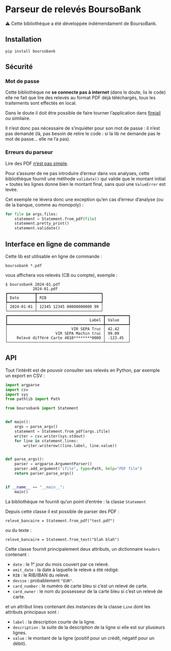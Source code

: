 # Parseur de relevés BoursoBank

⚠ Cette bibliothèque a été développée indémendament de BoursoBank.


## Installation

    pip install boursobank


## Sécurité

### Mot de passe

Cette bibliothèque ne **se connecte pas à internet** (dans le doute,
lis le code) elle ne fait que lire des relevés au format PDF déjà
téléchargés, tous les traitements sont effectés en local.

Dans le doute il doit être possible de faire tourner l’application
dans [firejail](https://github.com/netblue30/firejail) ou similaire.

Il n’est donc pas nécessaire de s’inquiéter pour son mot de passe : il
n’est pas demandé (là, pas besoin de relire le code : si la lib ne
demande pas le mot de passe… elle ne l’a pas).


### Erreurs du parseur

Lire des PDF [n’est pas simple](https://pypdf.readthedocs.io/en/stable/user/extract-text.html#ocr-vs-text-extraction).

Pour s’assurer de ne pas introduire d’erreur dans vos analyses, cette
bibliothèque fournit une méthode `validate()` qui valide que le
montant initial + toutes les lignes donne bien le montant final, sans
quoi une `ValueError` est levée.

Cet exemple ne lévera donc une exception qu’en cas d’erreur d’analyse
(ou de la banque, comme au monopoly) :

```python
for file in args.files:
    statement = Statement.from_pdf(file)
    statement.pretty_print()
    statement.validate()
```


## Interface en ligne de commande

Cette lib est utilisable en ligne de commande :

    boursobank *.pdf

vous affichera vos relevés (CB ou compte), exemple :

    $ boursobank 2024-01.pdf
                2024-01.pdf
    ┏━━━━━━━━━━━━┳━━━━━━━━━━━━━━━━━━━━━━━━━━━━┓
    ┃ Date       ┃ RIB                        ┃
    ┡━━━━━━━━━━━━╇━━━━━━━━━━━━━━━━━━━━━━━━━━━━┩
    │ 2024-01-01 │ 12345 12345 00000000000 99 │
    └────────────┴────────────────────────────┘
    ┏━━━━━━━━━━━━━━━━━━━━━━━━━━━━━━━━━━━━━━━━━━┳━━━━━━━━━━┓
    ┃                                    Label ┃ Value    ┃
    ┡━━━━━━━━━━━━━━━━━━━━━━━━━━━━━━━━━━━━━━━━━━╇━━━━━━━━━━┩
    │                            VIR SEPA Truc │ 42.42    │
    │                     VIR SEPA Machin truc │ 99.00    │
    │    Relevé différé Carte 4810********0000 │ -123.45  │
    └──────────────────────────────────────────┴──────────┘


## API

Tout l’intérêt est de pouvoir consulter ses relevés en Python, par
exemple un export en CSV :

```python
import argparse
import csv
import sys
from pathlib import Path

from boursobank import Statement


def main():
    args = parse_args()
    statement = Statement.from_pdf(args.ifile)
    writer = csv.writer(sys.stdout)
    for line in statement.lines:
        writer.writerow((line.label, line.value))


def parse_args():
    parser = argparse.ArgumentParser()
    parser.add_argument("ifile", type=Path, help="PDF file")
    return parser.parse_args()


if __name__ == "__main__":
    main()
```

La bibliothèque ne fournit qu’un point d’entrée : la classe `Statement`

Depuis cette classe il est possible de parser des PDF :

    relevé_bancaire = Statement.from_pdf("test.pdf")

ou du texte :

    relevé_bancaire = Statement.from_text("blah blah")


Cette classe fournit principalement deux attributs, un dictionnaire `headers` contenant :

- `date` : le 1° jour du mois couvert par ce relevé.
- `emit_date` : la date à laquelle le relevé a été rédigé.
- `RIB` : le RIB/IBAN du relevé.
- `devise` : probablement `"EUR"`.
- `card_number` : le numéro de carte bleu si c’est un relevé de carte.
- `card_owner` : le nom du possesseur de la carte bleu si c’est un relevé de carte.

et un attribut lines contenant des instances de la classe `Line` dont
les attributs principaux sont :

- `label` : la description courte de la ligne.
- `description` : la suite de la description de la ligne si elle est sur plusieurs lignes.
- `value` : le montant de la ligne (positif pour un crédit, négatif pour un débit).
